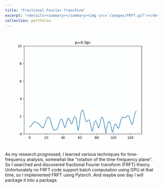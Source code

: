 ```yaml
---
title: "Fractional Fourier Transform"
excerpt: "<details><summary></summary><img src='/images/FRFT.gif'></details>"
collection: portfolio
---
```

![](/images/FRFT.gif)

As my research progressed, I learned various techniques for time-frequency analysis, somewhat like "rotation of the time-frequency plane". So I searched and discovered fractional Fourier transform (FRFT) theory. Unfortunately no FRFT code support batch computation using GPU at that time, so I implemented FRFT using Pytorch. And maybe one day I will package it into a package.
